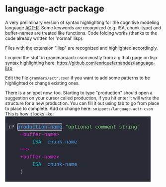 # language-actr package

A very preliminary version of syntax highlighting for the cognitive modeling language [ACT-R](http://act-r.psy.cmu.edu/).
Some keywords are recognized (e.g. ISA, chunk-type) and buffer-names are treated like functions.
Code folding works (thanks to the code already written for 'normal' lisp).

Files with the extension ".lisp" are recognized and highlighted accordingly.

I copied the stuff in grammars/actr.cson mostly from a github page on lisp syntax highlighting here:
https://github.com/enriquefernandez/language-lisp

Edit the file ```grammars/actr.cson``` if you want to add some patterns to be highlighted or change existing ones.

There is a snippet now, too. Starting to type "production" should open a suggestion on your cursor called production, if you hit enter it will write the structure for a new production.
You can fill it out using tab to go from place to place to complete.
Add or change here: ```snippets/language-actr.cson```
This is how it looks like:
![Syntax highlighting and structure of production snippet](images/production-structure.png)
